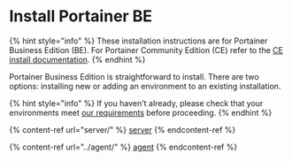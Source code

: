 # Install Portainer BE

{% hint style="info" %}
These installation instructions are for Portainer Business Edition (BE). For Portainer Community Edition (CE) refer to the [CE install documentation](../install-ce/).
{% endhint %}

Portainer Business Edition is straightforward to install. There are two options: installing new or adding an environment to an existing installation.

{% hint style="info" %}
If you haven't already, please check that your environments meet [our requirements](../requirements-and-prerequisites.md) before proceeding.
{% endhint %}

{% content-ref url="server/" %}
[server](server/)
{% endcontent-ref %}

{% content-ref url="../agent/" %}
[agent](../agent/)
{% endcontent-ref %}
